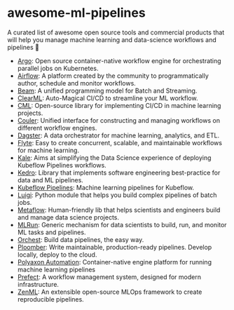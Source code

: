 # awesome-ml-pipelines

A curated list of awesome open source tools and commercial products that will help you manage machine learning and data-science workflows and pipelines 🚀

- [Argo](https://github.com/argoproj/argo): Open source container-native workflow engine for orchestrating parallel jobs on Kubernetes.
- [Airflow](https://airflow.apache.org/): A platform created by the community to programmatically author, schedule and monitor workflows.
- [Beam](https://beam.apache.org/): A unified programming model for Batch and Streaming.
- [ClearML](https://github.com/allegroai/clearml): Auto-Magical CI/CD to streamline your ML workflow.
- [CML](https://github.com/iterative/cml): Open-source library for implementing CI/CD in machine learning projects.
- [Couler](https://github.com/couler-proj/couler): Unified interface for constructing and managing workflows on different workflow engines.
- [Dagster](https://github.com/dagster-io/dagster): A data orchestrator for machine learning, analytics, and ETL.
- [Flyte](https://flyte.org/): Easy to create concurrent, scalable, and maintainable workflows for machine learning.
- [Kale](https://github.com/kubeflow-kale/kale): Aims at simplifying the Data Science experience of deploying Kubeflow Pipelines workflows.
- [Kedro](https://github.com/kedro-org/kedro): Library that implements software engineering best-practice for data and ML pipelines.
- [Kubeflow Pipelines](https://github.com/kubeflow/pipelines): Machine learning pipelines for Kubeflow.
- [Luigi](https://github.com/spotify/luigi): Python module that helps you build complex pipelines of batch jobs.
- [Metaflow](https://metaflow.org/): Human-friendly lib that helps scientists and engineers build and manage data science projects.
- [MLRun](https://github.com/mlrun/mlrun): Generic mechanism for data scientists to build, run, and monitor ML tasks and pipelines.
- [Orchest](https://www.orchest.io/): Build data pipelines, the easy way.
- [Ploomber](https://github.com/ploomber/ploomber): Write maintainable, production-ready pipelines. Develop locally, deploy to the cloud.
- [Polyaxon Automation](https://polyaxon.com/docs/automation/): Container-native engine platform for running machine learning pipelines
- [Prefect](https://docs.prefect.io/): A workflow management system, designed for modern infrastructure.
- [ZenML](https://github.com/maiot-io/zenml): An extensible open-source MLOps framework to create reproducible pipelines.
